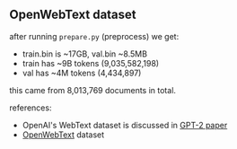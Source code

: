 ## OpenWebText dataset

after running `prepare.py` (preprocess) we get:

- train.bin is ~17GB, val.bin ~8.5MB
- train has ~9B tokens (9,035,582,198)
- val has ~4M tokens (4,434,897)

this came from 8,013,769 documents in total.

references:

- OpenAI's WebText dataset is discussed in [GPT-2 paper](https://d4mucfpksywv.cloudfront.net/better-language-models/language_models_are_unsupervised_multitask_learners.pdf)
- [OpenWebText](https://skylion007.github.io/OpenWebTextCorpus/) dataset